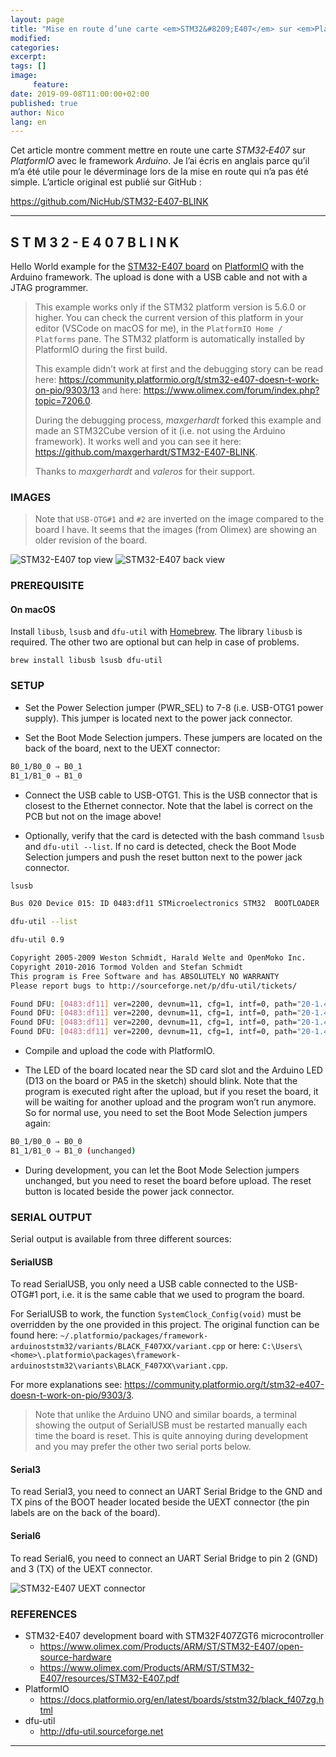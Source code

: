 ```yaml
---
layout: page
title: "Mise en route d’une carte <em>STM32&#8209;E407</em> sur <em>PlatformIO</em> avec le framework <em>Arduino</em>"
modified:
categories:
excerpt:
tags: []
image:
     feature:
date: 2019-09-08T11:00:00+02:00
published: true
author: Nico
lang: en
---
```



Cet article montre comment mettre en route une carte *STM32&#8209;E407* sur *PlatformIO* avec le framework *Arduino*. Je l’ai écris en anglais parce qu’il m’a été utile pour le déverminage lors de la mise en route qui n’a pas été simple. L’article original est publié sur GitHub :

<https://github.com/NicHub/STM32-E407-BLINK>

---

## S T M 3 2 - E 4 0 7    B L I N K

Hello World example for the [STM32-E407 board](https://www.olimex.com/Products/ARM/ST/STM32-E407/open-source-hardware) on [PlatformIO](https://platformio.org) with the Arduino framework. The upload is done with a USB cable and not with a JTAG programmer.

> This example works only if the STM32 platform version is 5.6.0 or higher. You can check the current version of this platform in your editor (VSCode on macOS for me), in the `PlatformIO Home / Platforms` pane. The STM32 platform is automatically installed by PlatformIO during the first build.
>
> This example didn’t work at first and the debugging story can be read here:
> <https://community.platformio.org/t/stm32-e407-doesn-t-work-on-pio/9303/13>
> and here: <https://www.olimex.com/forum/index.php?topic=7206.0>.
>
> During the debugging process, *maxgerhardt* forked this example and made an STM32Cube version of it (i.e. not using the Arduino framework). It works well and you can see it here: <https://github.com/maxgerhardt/STM32-E407-BLINK>.
>
> Thanks to *maxgerhardt* and *valeros* for their support.


### IMAGES

> Note that `USB-OTG#1` and `#2` are inverted on the image compared to the board I have. It seems that the images (from Olimex) are showing an older revision of the board.

![STM32-E407 top view](https://github.com/NicHub/STM32-E407-BLINK/raw/master/images/STM32-E407-9_1.jpg)
![STM32-E407 back view](https://github.com/NicHub/STM32-E407-BLINK/raw/master/images/STM32-E407-10_1.jpg)


### PREREQUISITE

#### On macOS

Install `libusb`, `lsusb` and `dfu-util` with [Homebrew](https://brew.sh). The library `libusb` is required. The other two are optional but can help in case of problems.

    brew install libusb lsusb dfu-util


### SETUP

- Set the Power Selection jumper (PWR_SEL) to 7-8 (i.e. USB-OTG1 power supply). This jumper is located next to the power jack connector.

- Set the Boot Mode Selection jumpers. These jumpers are located on the back of the board, next to the UEXT connector:

```bash
B0_1/B0_0 ⇒ B0_1
B1_1/B1_0 ⇒ B1_0
````

- Connect the USB cable to USB-OTG1. This is the USB connector that is closest to the Ethernet connector. Note that the label is correct on the PCB but not on the image above!

- Optionally, verify that the card is detected with the bash command `lsusb` and `dfu-util --list`. If no card is detected, check the Boot Mode Selection jumpers and push the reset button next to the power jack connector.

```bash
lsusb
```
```bash
Bus 020 Device 015: ID 0483:df11 STMicroelectronics STM32  BOOTLOADER  Serial: 336032683536
```
```bash
dfu-util --list
```
```bash
dfu-util 0.9

Copyright 2005-2009 Weston Schmidt, Harald Welte and OpenMoko Inc.
Copyright 2010-2016 Tormod Volden and Stefan Schmidt
This program is Free Software and has ABSOLUTELY NO WARRANTY
Please report bugs to http://sourceforge.net/p/dfu-util/tickets/

Found DFU: [0483:df11] ver=2200, devnum=11, cfg=1, intf=0, path="20-1.4", alt=3, name="@Device Feature/0xFFFF0000/01*004 e", serial="336032683536"
Found DFU: [0483:df11] ver=2200, devnum=11, cfg=1, intf=0, path="20-1.4", alt=2, name="@OTP Memory /0x1FFF7800/01*512 e,01*016 e", serial="336032683536"
Found DFU: [0483:df11] ver=2200, devnum=11, cfg=1, intf=0, path="20-1.4", alt=1, name="@Option Bytes  /0x1FFFC000/01*016 e", serial="336032683536"
Found DFU: [0483:df11] ver=2200, devnum=11, cfg=1, intf=0, path="20-1.4", alt=0, name="@Internal Flash  /0x08000000/04*016Kg,01*064Kg,07*128Kg", serial="336032683536"
```

- Compile and upload the code with PlatformIO.

- The LED of the board located near the SD card slot and the Arduino LED (D13 on the board or PA5 in the sketch) should blink. Note that the program is executed right after the upload, but if you reset the board, it will be waiting for another upload and the program won’t run anymore. So for normal use, you need to set the Boot Mode Selection jumpers again:

```bash
B0_1/B0_0 ⇒ B0_0
B1_1/B1_0 ⇒ B1_0 (unchanged)
```

- During development, you can let the Boot Mode Selection jumpers unchanged, but you need to reset the board before upload. The reset button is located beside the power jack connector.


### SERIAL OUTPUT

Serial output is available from three different sources:

#### SerialUSB

To read SerialUSB, you only need a USB cable connected to the USB-OTG#1 port, i.e. it is the same cable that we used to program the board.

For SerialUSB to work, the function `SystemClock_Config(void)` must be overridden by the one provided in this project. The original function can be found here: `~/.platformio/packages/framework-arduinoststm32/variants/BLACK_F407XX/variant.cpp` or here: `C:\Users\<home>\.platformio\packages\framework-arduinoststm32\variants\BLACK_F407XX\variant.cpp`.

For more explanations see: <https://community.platformio.org/t/stm32-e407-doesn-t-work-on-pio/9303/3>.

> Note that unlike the Arduino UNO and similar boards, a terminal showing the output of SerialUSB must be restarted manually each time the board is reset. This is quite annoying during development and you may prefer the other two serial ports below.

#### Serial3

To read Serial3, you need to connect an UART Serial Bridge to the GND and TX pins of the BOOT header located beside the UEXT connector (the pin labels are on the back of the board).

#### Serial6

To read Serial6, you need to connect an UART Serial Bridge to pin 2 (GND) and 3 (TX) of the UEXT connector.

![STM32-E407 UEXT connector](https://github.com/NicHub/STM32-E407-BLINK/raw/master/images/STM32-E407-15_2.jpg)


### REFERENCES

- STM32-E407 development board with STM32F407ZGT6 microcontroller
  - https://www.olimex.com/Products/ARM/ST/STM32-E407/open-source-hardware
  - https://www.olimex.com/Products/ARM/ST/STM32-E407/resources/STM32-E407.pdf
- PlatformIO
  - https://docs.platformio.org/en/latest/boards/ststm32/black_f407zg.html
- dfu-util
  - http://dfu-util.sourceforge.net

---
